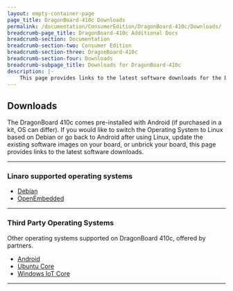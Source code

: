```yaml
---
layout: empty-container-page
page_title: DragonBoard-410c Downloads
permalink: /documentation/ConsumerEdition/DragonBoard-410c/Downloads/
breadcrumb-page_title: DragonBoard-410c Additional Docs
breadcrumb-section: Documentation
breadcrumb-section-two: Consumer Edition
breadcrumb-section-three: DragonBoard-410c
breadcrumb-section-four: Downloads
breadcrumb-subpage_title: Downloads for DragonBoard-410c
description: |-
    This page provides links to the latest software downloads for the DragonBoard-410c consumer edition board.
---
```

## Downloads

The DragonBoard 410c comes pre-installed with Android (if purchased in a kit, OS can differ). If you would like to switch the Operating System to Linux based on Debian or go back to Android after using Linux, update the existing software images on your board, or unbrick your board, this page provides links to the latest software downloads.

***

### Linaro supported operating systems

- [Debian](Debian.md)
- [OpenEmbedded](OpenEmbedded.md)

***

### Third Party Operating Systems

Other operating systems supported on DragonBoard 410c, offered by partners.

- [Android](Android.md)
- [Ubuntu Core](https://developer.ubuntu.com/en/snappy/start/dragonboard-410c/)
- [Windows IoT Core](http://linaro.co/db41db410cwindowsgetstarted)

***
